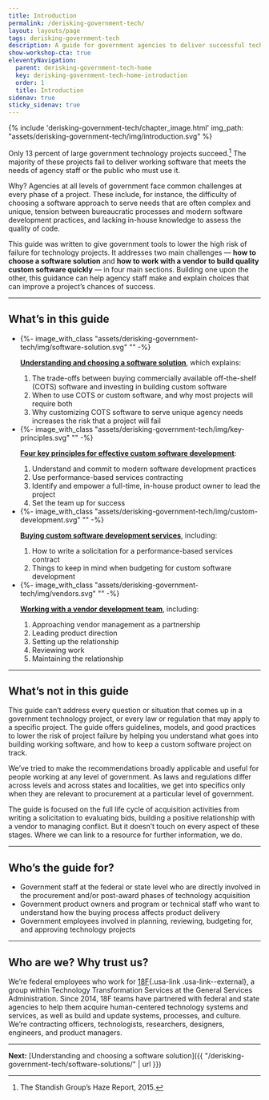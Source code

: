 ```yaml
---
title: Introduction
permalink: /derisking-government-tech/
layout: layouts/page
tags: derisking-government-tech
description: A guide for government agencies to deliver successful technology projects, from pre-award planning through post-award vendor management.
show-workshop-cta: true
eleventyNavigation:
  parent: derisking-government-tech-home
  key: derisking-government-tech-home-introduction
  order: 1
  title: Introduction
sidenav: true
sticky_sidenav: true
---
```


{% include 'derisking-government-tech/chapter_image.html' img_path: "assets/derisking-government-tech/img/introduction.svg" %}

Only 13 percent of large government technology projects succeed.[^only] The majority of these projects fail to deliver working software that meets the needs of agency staff or the public who must use it.

Why? Agencies at all levels of government face common challenges at every phase of a project. These include, for instance, the difficulty of choosing a software approach to serve needs that are often complex and unique, tension between bureaucratic processes and modern software development practices, and lacking in-house knowledge to assess the quality of code.

This guide was written to give government tools to lower the high risk of failure for technology projects. It addresses two main challenges — **how to choose a software solution** and **how to work with a vendor to build quality custom software quickly** — in four main sections. Building one upon the other, this guidance can help agency staff make and explain choices that can improve a project’s chances of success.

---

## What’s in this guide

<div class="margin-top-2">
  <ul class="usa-card-group flex-align-start introduction-cards">
    <li class="usa-card tablet:grid-col-6">
      <div class="usa-card__container">
        <div class="usa-card__media">
          <div class="usa-card__img bg-primary-darker flex-align-center flex-justify-center height-card-lg">
            {%- image_with_class "assets/derisking-government-tech/img/software-solution.svg" "" -%}
          </div>
        </div>
        <div class="usa-card__body">
          <p class="introduction_card_header"><a href="{{ '/derisking-government-tech/software-solutions/' | url }}"><strong>Understanding and choosing a software solution</strong></a>, which explains:</p>
          <ol>
            <li>The trade-offs between buying commercially available off-the-shelf (COTS) software and investing in building custom software</li>
            <li>When to use COTS or custom software, and why most projects will require both</li>
            <li>Why customizing COTS software to serve unique agency needs increases the risk that a project will fail</li>
          </ol>
        </div>
      </div>
    </li>
    <li class="usa-card tablet:grid-col-6">
      <div class="usa-card__container">
        <div class="usa-card__media">
          <div class="usa-card__img bg-primary-darker flex-align-center flex-justify-center height-card-lg">
            {%- image_with_class "assets/derisking-government-tech/img/key-principles.svg" "" -%}
          </div>
        </div>
        <div class="usa-card__body">
          <p class="introduction_card_header"><a href="{{ '/derisking-government-tech/principles/' | url }}"><strong>Four key principles for effective custom software development</strong></a>:</p>
          <ol>
            <li>Understand and commit to modern software development practices</li>
            <li>Use performance-based services contracting</li>
            <li>Identify and empower a full-time, in-house product owner to lead the project</li>
            <li>Set the team up for success</li>
          </ol>
        </div>
      </div>
    </li>
    <li class="usa-card tablet:grid-col-6">
      <div class="usa-card__container">
        <div class="usa-card__media">
          <div class="usa-card__img bg-primary-darker flex-align-center flex-justify-center height-card-lg">
            {%- image_with_class "assets/derisking-government-tech/img/custom-development.svg" "" -%}
          </div>
        </div>
        <div class="usa-card__body">
          <p class="introduction_card_header"><a href="{{ '/derisking-government-tech/buying-development-services/' | url }}"><strong>Buying custom software development services</strong></a>, including:</p>
          <ol>
            <li>How to write a solicitation for a performance-based services contract</li>
            <li>Things to keep in mind when budgeting for custom software development</li>
          </ol>
        </div>
      </div>
    </li>
    <li class="usa-card tablet:grid-col-6">
      <div class="usa-card__container">
        <div class="usa-card__media">
          <div class="usa-card__img bg-primary-darker flex-align-center flex-justify-center height-card-lg">
            {%- image_with_class "assets/derisking-government-tech/img/vendors.svg" "" -%}
          </div>
        </div>
        <div class="usa-card__body">
          <p class="introduction_card_header"><a href="{{ '/derisking-government-tech/vendor-management/' | url }}"><strong>Working with a vendor development team</strong></a>, including:</p>
          <ol>
            <li>Approaching vendor management as a partnership</li>
            <li>Leading product direction</li>
            <li>Setting up the relationship</li>
            <li>Reviewing work</li>
            <li>Maintaining the relationship</li>
          </ol>
        </div>
      </div>
    </li>
  </ul>
</div>

---

## What’s not in this guide

This guide can’t address every question or situation that comes up in a government technology project, or every law or regulation that may apply to a specific project. The guide offers guidelines, models, and good practices to lower the risk of project failure by helping you understand what goes into building working software, and how to keep a custom software project on track. 

We’ve tried to make the recommendations broadly applicable and useful for people working at any level of government. As laws and regulations differ across levels and across states and localities, we get into specifics only when they are relevant to procurement at a particular level of government. 

The guide is focused on the full life cycle of acquisition activities from writing a solicitation to evaluating bids, building a positive relationship with a vendor to managing conflict. But it doesn’t touch on every aspect of these stages. Where we can link to a resource for further information, we do.

---

## Who’s the guide for?

- Government staff at the federal or state level who are directly involved in the procurement and/or post-award phases of technology acquisition 
- Government product owners and program or technical staff who want to understand how the buying process affects product delivery 
- Government employees involved in planning, reviewing, budgeting for, and approving technology projects

---

## Who are we? Why trust us?

We’re federal employees who work for [18F](https://18f.gsa.gov/){.usa-link .usa-link--external}, a group within Technology Transformation Services at the General Services Administration. Since 2014, 18F teams have partnered with federal and state agencies to help them acquire human-centered technology systems and services, as well as build and update systems, processes, and culture. We’re contracting officers, technologists, researchers, designers, engineers, and product managers.

---

**Next:** [Understanding and choosing a software solution]({{ "/derisking-government-tech/software-solutions/" | url }})

[^only]:  The Standish Group’s Haze Report, 2015.
